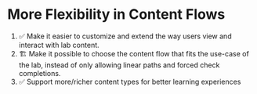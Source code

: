 # More Flexibility in Content Flows

1. ✅ Make it easier to customize and extend the way users view and interact with lab content.
2. 🏗️ Make it possible to choose the content flow that fits the use-case of the lab, instead of only allowing linear paths and forced check completions.
3. ✅ Support more/richer content types for better learning experiences
